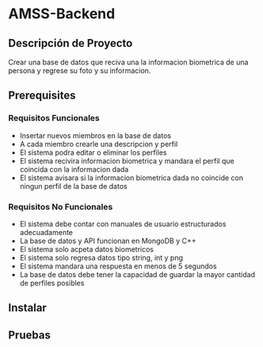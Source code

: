 # AMSS-Backend
## Descripción de Proyecto
Crear una base de datos que reciva una la informacion biometrica de una persona y regrese su foto y su informacion.
## Prerequisites
### Requisitos Funcionales
- Insertar nuevos miembros en la base de datos
- A cada miembro crearle una descripcion y perfil
- El sistema podra editar o eliminar los perfiles 
- El sistema recivira informacion biometrica y mandara el perfil que coincida con la informacion dada
- El sistema avisara si la informacion biometrica dada no coincide con ningun perfil de la base de datos
### Requisitos No Funcionales
- El sistema debe contar con manuales de usuario estructurados adecuadamente
- La base de datos y API funcionan en MongoDB y C++
- El sistema solo acpeta datos biometricos
- El sistema solo regresa datos tipo string, int y png
- El sistema mandara una respuesta en menos de 5 segundos
- La base de datos debe tener la capacidad de guardar la mayor cantidad de perfiles posibles
## Instalar
## Pruebas
